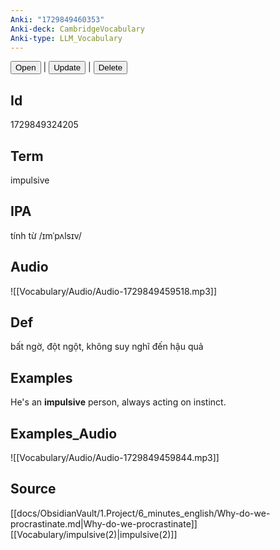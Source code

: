 ```yaml
---
Anki: "1729849460353"
Anki-deck: CambridgeVocabulary
Anki-type: LLM_Vocabulary
---
```

<button class="anki-btn-open">Open</button> | <button class="anki-btn-update">Update</button> | <button class="anki-btn-delete">Delete</button>

## Id
1729849324205
## Term
impulsive
## IPA
tính từ /ɪmˈpʌlsɪv/
## Audio
 ![[Vocabulary/Audio/Audio-1729849459518.mp3]]
## Def
 bất ngờ, đột ngột, không suy nghĩ đến hậu quả

## Examples
He's an **impulsive** person, always acting on instinct. 

## Examples_Audio
![[Vocabulary/Audio/Audio-1729849459844.mp3]]
## Source
 [[docs/ObsidianVault/1.Project/6_minutes_english/Why-do-we-procrastinate.md|Why-do-we-procrastinate]] [[Vocabulary/impulsive(2)|impulsive(2)]]